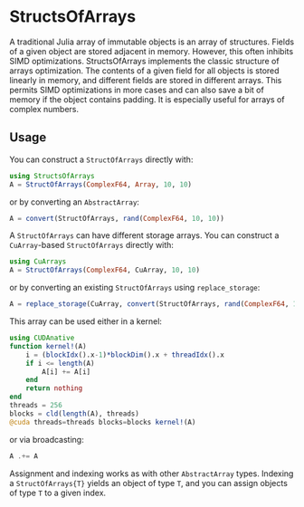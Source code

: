 # StructsOfArrays

A traditional Julia array of immutable objects is an array of structures. Fields
of a given object are stored adjacent in memory. However, this often inhibits
SIMD optimizations. StructsOfArrays implements the classic structure of arrays
optimization. The contents of a given field for all objects is stored linearly
in memory, and different fields are stored in different arrays. This permits
SIMD optimizations in more cases and can also save a bit of memory if the object
contains padding. It is especially useful for arrays of complex numbers.

## Usage

You can construct a `StructOfArrays` directly with:

```julia
using StructsOfArrays
A = StructOfArrays(ComplexF64, Array, 10, 10)
```

or by converting an `AbstractArray`:

```julia
A = convert(StructOfArrays, rand(ComplexF64, 10, 10))
```

A `StructOfArrays` can have different storage arrays.  You can construct a
`CuArray`-based `StructOfArrays` directly with:

```julia
using CuArrays
A = StructOfArrays(ComplexF64, CuArray, 10, 10)
```

or by converting an existing `StructOfArrays` using `replace_storage`:

```julia
A = replace_storage(CuArray, convert(StructOfArrays, rand(ComplexF64, 10, 10)))
```

This array can be used either in a kernel:

```julia
using CUDAnative
function kernel!(A)
    i = (blockIdx().x-1)*blockDim().x + threadIdx().x
    if i <= length(A)
        A[i] += A[i]
    end
    return nothing
end
threads = 256
blocks = cld(length(A), threads)
@cuda threads=threads blocks=blocks kernel!(A)
```

or via broadcasting:

```julia
A .+= A
```

Assignment and indexing works as with other `AbstractArray` types. Indexing a
`StructOfArrays{T}` yields an object of type `T`, and you can assign objects of
type `T` to a given index.
